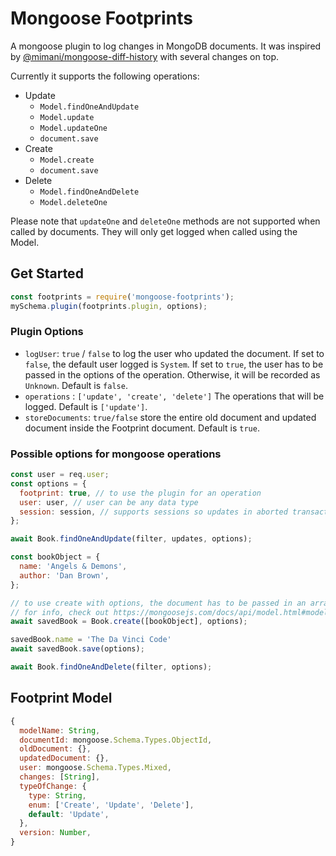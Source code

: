 # Mongoose Footprints

A mongoose plugin to log changes in MongoDB documents. It was inspired by [@mimani/mongoose-diff-history](https://github.com/mimani/mongoose-diff-history) with several changes on top.

Currently it supports the following operations:

- Update
  - `Model.findOneAndUpdate`
  - `Model.update`
  - `Model.updateOne`
  - `document.save`
- Create
  - `Model.create`
  - `document.save`
- Delete
  - `Model.findOneAndDelete`
  - `Model.deleteOne`

Please note that `updateOne` and `deleteOne` methods are not supported when called by documents. They will only get logged when called using the Model.

## Get Started

```js
const footprints = require('mongoose-footprints');
mySchema.plugin(footprints.plugin, options);
```

### Plugin Options

- `logUser`: `true` / `false` to log the user who updated the document. If set to `false`, the default user
  logged is `System`. If set to `true`, the user has to be passed in the options of the operation. Otherwise, it will be recorded as `Unknown`. Default is `false`.
- `operations` : `['update', 'create', 'delete']` The operations that will be logged. Default is `['update']`.
- `storeDocuments`: `true/false` store the entire old document and updated document inside the Footprint document. Default is `true`.

### Possible options for mongoose operations

```js
const user = req.user;
const options = {
  footprint: true, // to use the plugin for an operation
  user: user, // user can be any data type
  session: session, // supports sessions so updates in aborted transactions won't be logged
};

await Book.findOneAndUpdate(filter, updates, options);

const bookObject = {
  name: 'Angels & Demons',
  author: 'Dan Brown',
};

// to use create with options, the document has to be passed in an array
// for info, check out https://mongoosejs.com/docs/api/model.html#model_Model-create
await savedBook = Book.create([bookObject], options);

savedBook.name = 'The Da Vinci Code'
await savedBook.save(options);

await Book.findOneAndDelete(filter, options);
```

## Footprint Model

```js
{
  modelName: String,
  documentId: mongoose.Schema.Types.ObjectId,
  oldDocument: {},
  updatedDocument: {},
  user: mongoose.Schema.Types.Mixed,
  changes: [String],
  typeOfChange: {
    type: String,
    enum: ['Create', 'Update', 'Delete'],
    default: 'Update',
  },
  version: Number,
}
```
